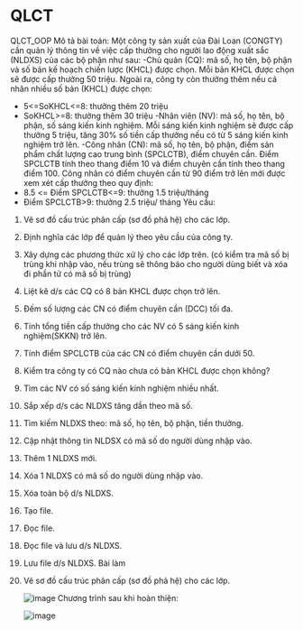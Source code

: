 # QLCT
QLCT_OOP
Mô tả bài toán:
Một công ty sản xuất của Đài Loan (CONGTY) cần quản lý thông tin về việc cấp thưởng cho người lao động 
xuất sắc (NLDXS) của các bộ phận như sau:
-Chủ quản (CQ): mã số, họ tên, bộ phận và số bản kế hoạch chiến lược (KHCL) được chọn. Mỗi bản KHCL 
được chọn sẽ được cấp thưởng 50 triệu. Ngoài ra, công ty còn thưởng thêm nếu cá nhân nhiều số bản (KHCL) 
được chọn:
+ 5<=SoKHCL<=8: thưởng thêm 20 triệu
+ SoKHCL>=8: thưởng thêm 30 triệu
-Nhân viên (NV): mã số, họ tên, bộ phận, số sáng kiến kinh nghiệm. Mỗi sáng kiến kinh nghiệm sẽ được cấp 
thưởng 5 triệu, tăng 30% số tiền cấp thưởng nếu có từ 5 sáng kiến kinh nghiệm trở lên.
-Công nhân (CN): mã số, họ tên, bộ phận, điểm sản phẩm chất lượng cao trung bình (SPCLCTB), điểm chuyên 
cần. Điểm SPCLCTB tính theo thang điểm 10 và điểm chuyên cần tính theo thang điểm 100. Công nhân có 
điểm chuyên cần từ 90 điểm trở lên mới được xem xét cấp thưởng theo quy định:
+ 8.5 <= Điểm SPCLCTB<=9: thưởng 1.5 triệu/tháng
+ Điểm SPCLCTB>9: thưởng 2.5 triệu/ tháng
Yêu cầu:
1. Vẽ sơ đồ cấu trúc phân cấp (sơ đồ phả hệ) cho các lớp. 
2. Định nghĩa các lớp để quản lý theo yêu cầu của công ty. 
3. Xây dựng các phương thức xử lý cho các lớp trên. (có kiểm tra mã số bị trùng khi nhập vào, nếu trùng sẽ
thông báo cho người dùng biết và xóa đi phần tử có mã số bị trùng)
4. Liệt kê d/s các CQ có 8 bản KHCL được chọn trở lên. 
5. Đếm số lượng các CN có điểm chuyên cần (DCC) tối đa. 
6. Tính tổng tiền cấp thưởng cho các NV có 5 sáng kiến kinh nghiệm(SKKN) trở lên. 
7. Tính điểm SPCLCTB của các CN có điểm chuyên cần dưới 50. 
8. Kiểm tra công ty có CQ nào chưa có bản KHCL được chọn không? 
9. Tìm các NV có số sáng kiến kinh nghiệm nhiều nhất. 
10. Sắp xếp d/s các NLDXS tăng dần theo mã số. 
11. Tìm kiếm NLDXS theo: mã số, họ tên, bộ phận, tiền thưởng. 
12. Cập nhật thông tin NLDSX có mã số do người dùng nhập vào. 
13. Thêm 1 NLDXS mới. 
14. Xóa 1 NLDXS có mã số do người dùng nhập vào. 
15. Xóa toàn bộ d/s NLDXS. 
16. Tạo file. 
17. Đọc file. 
18. Đọc file và lưu d/s NLDXS. 
19. Lưu file d/s NLDXS.
    Bài làm
1. Vẽ sơ đồ cấu trúc phân cấp (sơ đồ phả hệ) cho các lớp.
   
   ![image](https://github.com/vanh182/QLCT/assets/118065256/1f791787-50ec-4fa2-84e1-8b7bb0601145)
   Chương trình sau khi hoàn thiện:
   
   ![image](https://github.com/vanh182/QLCT/assets/118065256/7b544ade-1946-4e86-acc9-f5351a23542d)
   

   


